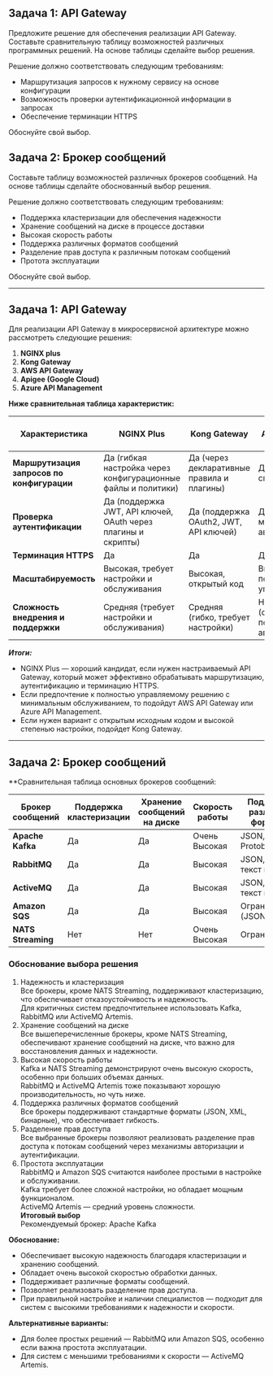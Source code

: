## Задача 1: API Gateway 

Предложите решение для обеспечения реализации API Gateway. Составьте сравнительную таблицу возможностей различных программных решений. На основе таблицы сделайте выбор решения.

Решение должно соответствовать следующим требованиям:
- Маршрутизация запросов к нужному сервису на основе конфигурации
- Возможность проверки аутентификационной информации в запросах
- Обеспечение терминации HTTPS

Обоснуйте свой выбор.

## Задача 2: Брокер сообщений

Составьте таблицу возможностей различных брокеров сообщений. На основе таблицы сделайте обоснованный выбор решения.

Решение должно соответствовать следующим требованиям:
- Поддержка кластеризации для обеспечения надежности
- Хранение сообщений на диске в процессе доставки
- Высокая скорость работы
- Поддержка различных форматов сообщений
- Разделение прав доступа к различным потокам сообщений
- Протота эксплуатации

Обоснуйте свой выбор.

---
## Задача 1: API Gateway 

Для реализации API Gateway в микросервисной архитектуре можно рассмотреть следующие решения:

1. **NGINX plus**
2. **Kong Gateway**
3. **AWS API Gateway**
4. **Apigee (Google Cloud)**
5. **Azure API Management**

**Ниже сравнительная таблица характеристик:**

| **Характеристика**               | **NGINX Plus**                      | **Kong Gateway**                     | **AWS API Gateway**           | **Apigee (Google Cloud)**                        | **Azure API Management**                     |
|----------------------------------|-------------------------------|-------------------------------|-------------------------------|--------------------------------|--------------------------------|
| **Маршрутизация запросов по конфигурации**       | Да (гибкая настройка через конфигурационные файлы и политики) | Да (через декларативные правила и плагины) | Да (через API-спецификации) | Да (через прокси и политики) |Да (через маршруты и политики) |
| **Проверка аутентификации**      | Да (поддержка JWT, API ключей, OAuth через плагины и скрипты) | Да (поддержка OAuth2, JWT, API ключей) |Да (встроенные механизмы авторизации) |Да (через политики OAuth2, JWT) | Да (через политики OAuth2, JWT) |
| **Терминация HTTPS**             | Да | Да | Да | Да | Да |
| **Масштабируемость**             | Высокая, требует настройки и обслуживания | Высокая, открытый код | Высокая, полностью управляемый | Высокая, облачное решение | Высокая, облачное решение |
| **Сложность внедрения и поддержки** | Средняя (требует настройки и обслуживания) | Средняя (гибко, требует настройки) | Низкая (обслуживание полностью автоматизировано) | Средняя (облачная настройка) | Средняя (облачная настройка) |


***Итоги:***    
- NGINX Plus — хороший кандидат, если нужен настраиваемый API Gateway, который может эффективно обрабатывать маршрутизацию, аутентификацию и терминацию HTTPS.   
- Если предпочтение к полностью управляемому решению с минимальным обслуживанием, то подойдут AWS API Gateway или Azure API Management.      
- Если нужен вариант с открытым исходным кодом и высокой степенью настройки, подойдет Kong Gateway.

---
## Задача 2: Брокер сообщений    

**Cравнительная таблица основных брокеров сообщений:   

| Брокер сообщений    | Поддержка кластеризации | Хранение сообщений на диске | Скорость работы | Поддержка различных форматов | Разделение прав доступа | Простота эксплуатации |
|---------------------|-------------------------|---------------------|------------------|-------------------------------|------------------------|-----------------------|
| **Apache Kafka**    | Да                      | Да                  | Очень Высокая    | JSON, Avro, Protobuf и др.   | Да                      | Средняя               |
| **RabbitMQ**        | Да                      | Да                  | Высокая          | JSON, XML, текст и др.       | Да                      | Высокая               |
| **ActiveMQ**        | Да                      | Да                  | Высокая          | JSON, XML, текст и др.       | Да                      | Средняя               |
| **Amazon SQS**      | Да                      | Да                  | Высокая          | Огранчиченная (JSON, XML)    | Ограниченно             | Высокая               |
| **NATS Streaming**  | Нет                     | Нет                 | Очень Высокая    | Огранчиченная                | Нет                     | Высокая               |



### Обоснование выбора решения   
1. Надежность и кластеризация   
Все брокеры, кроме NATS Streaming, поддерживают кластеризацию, что обеспечивает отказоустойчивость и надежность.   
Для критичных систем предпочтительнее использовать Kafka, RabbitMQ или ActiveMQ Artemis.   
2. Хранение сообщений на диске   
Все вышеперечисленные брокеры, кроме NATS Streaming, обеспечивают хранение сообщений на диске, что важно для восстановления данных и надежности.   
3. Высокая скорость работы   
Kafka и NATS Streaming демонстрируют очень высокую скорость, особенно при больших объемах данных.   
RabbitMQ и ActiveMQ Artemis тоже показывают хорошую производительность, но чуть ниже.   
4. Поддержка различных форматов сообщений   
Все брокеры поддерживают стандартные форматы (JSON, XML, бинарные), что обеспечивает гибкость.   
5. Разделение прав доступа   
Все выбранные брокеры позволяют реализовать разделение прав доступа к потокам сообщений через механизмы авторизации и аутентификации.   
6. Простота эксплуатации   
RabbitMQ и Amazon SQS считаются наиболее простыми в настройке и обслуживании.   
Kafka требует более сложной настройки, но обладает мощным функционалом.   
ActiveMQ Artemis — средний уровень сложности.   
**Итоговый выбор**   
Рекомендуемый брокер: Apache Kafka   

**Обоснование:**   

- Обеспечивает высокую надежность благодаря кластеризации и хранению сообщений.   
- Обладает очень высокой скоростью обработки данных.   
- Поддерживает различные форматы сообщений.   
- Позволяет реализовать разделение прав доступа.   
- При правильной настройке и наличии специалистов — подходит для систем с высокими требованиями к надежности и скорости.   

**Альтернативные варианты:**   
- Для более простых решений — RabbitMQ или Amazon SQS, особенно если важна простота эксплуатации.   
- Для систем с меньшими требованиями к скорости — ActiveMQ Artemis. 
  
